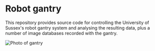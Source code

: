 # Robot gantry
This repository provides source code for controlling the University of Sussex's robot gantry system and analysing the resulting data, plus a number of image databases recorded with the gantry.

![Photo of gantry](photos/empty_no_walls.jpg)
